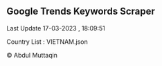 

## Google Trends Keywords Scraper 
 
Last Update 17-03-2023 , 18:09:51

Country List :
VIETNAM.json



© Abdul Muttaqin 
